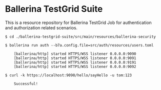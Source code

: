 # Ballerina TestGrid Suite

This is a resource repository for Ballerina TestGrid Job for authentication and authorization related scenarios.

```shell
$ cd ./ballerina-testgrid-suite/src/main/resources/ballerina-security

$ ballerina run auth --b7a.config.file=src/auth/resources/users.toml

    [ballerina/http] started HTTPS/WSS listener 0.0.0.0:9090
    [ballerina/http] started HTTPS/WSS listener 0.0.0.0:9091
    [ballerina/http] started HTTPS/WSS listener 0.0.0.0:9191
    [ballerina/http] started HTTPS/WSS listener 0.0.0.0:9092
```

```shell
$ curl -k https://localhost:9090/hello/sayHello -u tom:123

    Successful!
```